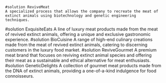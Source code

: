     #solution ReviveMeat
	A specialized process that allows the company to recreate the meat of extinct animals using biotechnology and genetic engineering techniques.
#solution ExquisiteEats
	A line of luxury meat products made from the meat of revived extinct animals, offering a unique and exclusive gastronomic experience.
#solution BioCuisine
	A range of high-end culinary creations made from the meat of revived extinct animals, catering to discerning customers in the luxury food market.
#solution ReviveGourmet
	A premium meat brand that focuses on reviving extinct animal species and offering their meat as a sustainable and ethical alternative for meat enthusiasts.
#solution GeneticDelights
	A collection of gourmet meat products made from the DNA of extinct animals, providing a one-of-a-kind indulgence for food connoisseurs.

